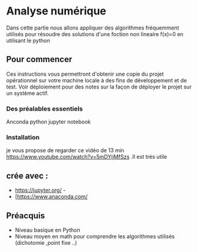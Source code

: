 # Analyse numérique 

Dans cette partie nous allons appliquer des algorithmes fréquemment utilisés pour
résoudre des solutions d'une foction non lineaire f(x)=0 en utilisant le python 

## Pour commencer
Ces instructions vous permettront d'obtenir une copie du projet opérationnel sur votre machine locale à des fins de développement et de test. Voir déploiement pour des notes sur la façon de déployer le projet sur un système actif.

### Des préalables essentiels

Anconda python 
jupyter notebook

### Installation 

je vous propose de regarder ce vidéo de 13 min https://www.youtube.com/watch?v=5mDYijMfSzs .Il est trés utile 

## crée avec : 

* https://jupyter.org/ -
* [https://www.anaconda.com/


## Préacquis

* Niveau basique en Python
* Niveau moyen en math pour comprendre les algorithmes utilisés (dichotomie ,point fixe ..)

